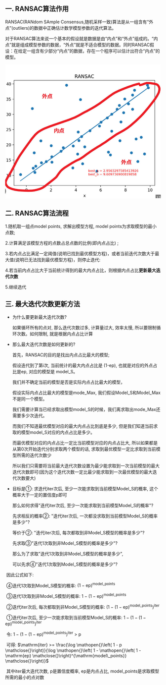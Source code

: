 ## 一. RANSAC算法作用

RANSAC(RANdom SAmple Consensus,随机采样一致)算法是从一组含有“外点”(outliers)的数据中正确估计数学模型参数的迭代算法。

对于RANSAC算法来说一个基本的假设就是数据是由“内点”和“外点”组成的。“内点”就是组成模型参数的数据，“外点”就是不适合模型的数据。同时RANSAC假设：在给定一组含有少部分“内点”的数据，存在一个程序可以估计出符合“内点”的模型。

![](assets/inner_outer.jpg)

## 二. RANSAC算法流程

1.随机取一组点model points, 求解出模型方程, model points为求取模型的最小点数;

2.计算满足该模型方程的点数占总点数的比例(即内点占比) ;

3.若内点占比满足一定阈值(说明已找到最优模型方程)，或者当前迭代次数大于最大值(说明已无法找到最优模型方程)，则停止迭代:

4.若当前内点占比大于当前统计得到的最大内点占比，则根据内点占比**更新最大迭代次数**

5.继续选代

## 三. 最大迭代次数更新方法

* 为什么要更新最大迭代次数?

  如果循环所有的点对, 那么迭代次数过多, 计算量过大, 效率太慢, 所以要限制循环次数。如何限制, 就是根据内点占比计算

* 那么最大迭代次数是如何更新的?

  首先，RANSAC的目的是找出内点占比最大的模型;

  假设迭代到了第i次, 当前统计的最大内点占比是 (1-ep), 也就是对应的外点占比是ep, 对应的模型是 model_S。

  我们并不确定当前的模型是否是实际内点占比最大的模型，

  假设实际内点占比最大的模型是mode_Max, 我们假设Model_S和Model_Max不是同一个模型。

  我们需要计算当已经求取出模型model_S的时候，我们离求取出mode_Max还需要多少次迭代。

  而我们不知道最优模型对应的最大内点占比到底是多少, 但是我们知道当前求取的模型model_S对应的内点占比是多少。

  而最优模型对应的内点占比一定比当前模型对应的内点占比大, 所以如果都是从第0次开始迭代分别求取两个模型的话, 求取到最优模型一定比求取到当前模型所需的迭代次数少

  所以我们只需要将当前最大迭代次数设置为最少能求取到一次当前模型的最大迭代次数即可(因为这个迭代次数一定比最少能求取到一次最优模型的最大迭代次数要大)

* 目标是①: 求迭代iter次后, 至少一次能求取到当前模型Model_S的概率, 这个概率大于一定的置信度p即可

  那么如何求得"迭代iter次后, 至少一次能求取到当前模型Model_S的概率"?

  先求相反的概率②: "迭代iter次后, 一次都没求取到当前模型Model_S的概率是多少"?

  等价于②: "迭代iter次后, 每次都取到非Model_S模型的概率是多少"?

  先求取③"迭代1次取到非Model_S模型的概率是多少"?

  那么为了求取"迭代1次取到非Model_S模型的概率是多少", 

  可以先求④"迭代1次取到Model_S模型的概率是多少"?


​	因此公式如下:

​		④迭代1次取到Model_S模型的概率: $\mathopen{}\left( 1 - \mathrm{ep} \mathclose{}\right)^{\mathrm{model\_points}}$

​		③迭代1次取到非Model_S模型的概率: $1 - \mathopen{}\left( 1 - \mathrm{ep} \mathclose{}\right)^{\mathrm{model\_points}}$

​		②迭代iter次后, 每次都取到非Model_S模型的概率: $\mathopen{}\left( 1 - \mathopen{}\left( 1 - \mathrm{ep} \mathclose{}\right)^{\mathrm{model\_points}} \mathclose{}\right)^{\mathrm{iter}}$

​		①迭代iter次后, 至少一次能求取到当前模型Model_S的概率: $1 - \mathopen{}\left( 1 - \mathopen{}\left( 1 - \mathrm{ep} \mathclose{}\right)^{\mathrm{model\_points}} \mathclose{}\right)^{\mathrm{iter}}$

​	令: $1 - \mathopen{}\left( 1 - \mathopen{}\left( 1 - \mathrm{ep} \mathclose{}\right)^{\mathrm{model\_points}} \mathclose{}\right)^{\mathrm{iter}}$ > p

​	可得: $\mathrm{iter} >= \frac{\log \mathopen{}\left( 1 - p \mathclose{}\right)}{\log \mathopen{}\left( 1 - \mathopen{}\left( 1 - \mathrm{ep} \mathclose{}\right)^{\mathrm{model\_points}} \mathclose{}\right)}$

​	其中iter最大迭代次数, p是置信度概率, ep是内点占比, model_points是求取模型所需的最小的点对数

